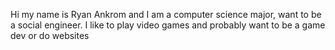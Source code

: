 Hi my name is Ryan Ankrom and I am a computer science major, want to be a social engineer. I like to play video games and probably want to be a game dev or do websites 
